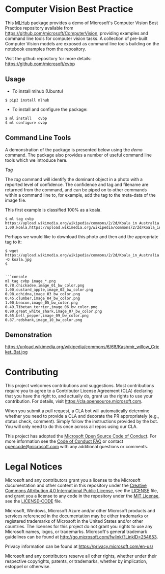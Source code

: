 # Computer Vision Best Practice

This [MLHub](https://mlhub.ai) package provides a demo of Microsoft's
Computer Vision Best Practice repository available from
<https://github.com/microsoft/ComputerVision>, providing examples and
command line tools for computer vision tasks.  A collection of
pre-built Computer Vision models are exposed as command line tools
building on the notebook examples from the repository.

Visit the github repository for more details:
<https://github.com/microsoft/cvbp>

## Usage

- To install mlhub (Ubuntu)

```console
$ pip3 install mlhub
```

- To install and configure the package:

```console
$ ml install   cvbp
$ ml configure cvbp
```

## Command Line Tools

A demonstration of the package is presented below using the *demo*
command. The package also provides a number of useful command line
tools which we introduce here.

*Tag*

The *tag* command will identify the dominant object in a photo with a
reported level of confidence. The confidence and tag and filename are
returned from the command, and can be piped on to other commands
within a command line to, for example, add the tag to the meta-data of
the image file.

This first example is classified 100% as a koala.
```console
$ ml tag cvbp https://upload.wikimedia.org/wikipedia/commons/2/2d/Koala_in_Australia.JPG
1.00,koala,https://upload.wikimedia.org/wikipedia/commons/2/2d/Koala_in_Australia.JPG
```

Perhaps we would like to download this photo and then add the
appropriate tag to it:
```console
$ wget https://upload.wikimedia.org/wikipedia/commons/2/2d/Koala_in_Australia.JPG -O koala.jpg
$ 


```console
ml tag cvbp image_*.png 
0.78,chickadee,image_01_bw_color.png
1.00,custard_apple,image_02_bw_color.png
0.98,echidna,image_03_bw_color.png
0.45,clumber,image_04_bw_color.png
1.00,beacon,image_05_bw_color.png
0.49,Tibetan_terrier,image_06_bw_color.png
0.90,great_white_shark,image_07_bw_color.png
0.65,bell_pepper,image_09_bw_color.png
0.87,redshank,image_10_bw_color.png
```

## Demonstration

https://upload.wikimedia.org/wikipedia/commons/6/68/Kashmir_willow_Cricket_Bat.jpg

# Contributing

This project welcomes contributions and suggestions.  Most contributions require you to agree to a
Contributor License Agreement (CLA) declaring that you have the right to, and actually do, grant us
the rights to use your contribution. For details, visit https://cla.opensource.microsoft.com.

When you submit a pull request, a CLA bot will automatically determine whether you need to provide
a CLA and decorate the PR appropriately (e.g., status check, comment). Simply follow the instructions
provided by the bot. You will only need to do this once across all repos using our CLA.

This project has adopted the [Microsoft Open Source Code of Conduct](https://opensource.microsoft.com/codeofconduct/).
For more information see the [Code of Conduct FAQ](https://opensource.microsoft.com/codeofconduct/faq/) or
contact [opencode@microsoft.com](mailto:opencode@microsoft.com) with any additional questions or comments.

# Legal Notices

Microsoft and any contributors grant you a license to the Microsoft documentation and other content
in this repository under the [Creative Commons Attribution 4.0 International Public License](https://creativecommons.org/licenses/by/4.0/legalcode),
see the [LICENSE](LICENSE) file, and grant you a license to any code in the repository under the [MIT License](https://opensource.org/licenses/MIT), see the
[LICENSE-CODE](LICENSE-CODE) file.

Microsoft, Windows, Microsoft Azure and/or other Microsoft products and services referenced in the documentation
may be either trademarks or registered trademarks of Microsoft in the United States and/or other countries.
The licenses for this project do not grant you rights to use any Microsoft names, logos, or trademarks.
Microsoft's general trademark guidelines can be found at http://go.microsoft.com/fwlink/?LinkID=254653.

Privacy information can be found at https://privacy.microsoft.com/en-us/

Microsoft and any contributors reserve all other rights, whether under their respective copyrights, patents,
or trademarks, whether by implication, estoppel or otherwise.
